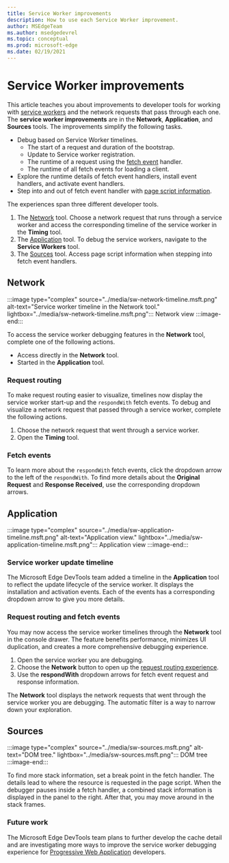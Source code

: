 ```yaml
---
title: Service Worker improvements
description: How to use each Service Worker improvement.
author: MSEdgeTeam
ms.author: msedgedevrel
ms.topic: conceptual
ms.prod: microsoft-edge
ms.date: 02/19/2021
---
```

# Service Worker improvements

This article teaches you about improvements to developer tools for working with [service workers](https://developer.mozilla.org/docs/Web/API/Service_Worker_API) and the network requests that pass through each one.  The **service worker improvements** are in the **Network**, **Application**, and **Sources** tools.  The improvements simplify the following tasks.

*   Debug based on Service Worker timelines.
    *   The start of a request and duration of the bootstrap.
    *   Update to Service worker registration.
    *   The runtime of a request using the [fetch event](https://developer.mozilla.org/docs/Web/API/FetchEvent) handler.
    *   The runtime of all fetch events for loading a client.
*   Explore the runtime details of fetch event handlers, install event handlers, and activate event handlers.
*   Step into and out of fetch event handler with [page script information](#sources).

The experiences span three different developer tools.

1.  The [Network](#network) tool.  Choose a network request that runs through a service worker and access the corresponding timeline of the service worker in the **Timing** tool.
1.  The [Application](#application) tool.  To debug the service workers, navigate to the **Service Workers** tool.
1.  The [Sources](#sources) tool.  Access page script information when stepping into fetch event handlers.


<!-- ====================================================================== -->
## Network

:::image type="complex" source="../media/sw-network-timeline.msft.png" alt-text="Service worker timeline in the Network tool." lightbox="../media/sw-network-timeline.msft.png":::
   Network view
:::image-end:::

To access the service worker debugging features in the **Network** tool, complete one of the following actions.

*   Access directly in the **Network** tool.
*   Started in the **Application** tool.

### Request routing

To make request routing easier to visualize, timelines now display the service worker start-up and the `respondWith` fetch events.  To debug and visualize a network request that passed through a service worker, complete the following actions.

1.  Choose the network request that went through a service worker.
1.  Open the **Timing** tool.

### Fetch events

To learn more about the `respondWith` fetch events, click the dropdown arrow to the left of the `respondWith`.  To find more details about the **Original Request** and **Response Received**, use the corresponding dropdown arrows.


<!-- ====================================================================== -->
## Application

:::image type="complex" source="../media/sw-application-timeline.msft.png" alt-text="Application view." lightbox="../media/sw-application-timeline.msft.png":::
   Application view
:::image-end:::

### Service worker update timeline

The Microsoft Edge DevTools team added a timeline in the **Application** tool to reflect the update lifecycle of the service worker.  It displays the installation and activation events.  Each of the events has a corresponding dropdown arrow to give you more details.

### Request routing and fetch events

You may now access the service worker timelines through the **Network** tool in the console drawer.  The feature benefits performance, minimizes UI duplication, and creates a more comprehensive debugging experience.

1.  Open the service worker you are debugging.
1.  Choose the **Network** button to open up the [request routing experience](#network).
1.  Use the **respondWith** dropdown arrows for fetch event request and response information.

The **Network** tool displays the network requests that went through the service worker you are debugging.  The automatic filter is a way to narrow down your exploration.


<!-- ====================================================================== -->
## Sources

:::image type="complex" source="../media/sw-sources.msft.png" alt-text="DOM tree." lightbox="../media/sw-sources.msft.png":::
   DOM tree
:::image-end:::

To find more stack information, set a break point in the fetch handler.  The details lead to where the resource is requested in the page script.  When the debugger pauses inside a fetch handler, a combined stack information is displayed in the panel to the right.  After that, you may move around in the stack frames.

### Future work

The Microsoft Edge DevTools team plans to further develop the cache detail and are investigating more ways to improve the service worker debugging experience for [Progressive Web Application](https://developer.mozilla.org/docs/Web/Progressive_web_apps) developers.
